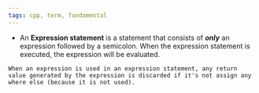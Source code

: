 ```yaml
---
tags: cpp, term, fundamental
---
```


- An **Expression statement** is a statement that consists of ***only*** an expression followed by a semicolon. When the expression statement is executed, the expression will be evaluated.

```ad-note
When an expression is used in an expression statement, any return value generated by the expression is discarded if it's not assign any where else (because it is not used).
```
